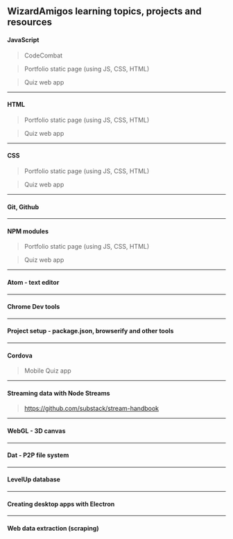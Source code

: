 ## WizardAmigos learning topics, projects and resources

#### JavaScript

>CodeCombat

>Portfolio static page (using JS, CSS, HTML)

>Quiz web app

---

#### HTML

>Portfolio static page (using JS, CSS, HTML)

>Quiz web app

---

#### CSS

>Portfolio static page (using JS, CSS, HTML)

>Quiz web app

---

#### Git, Github

>

---

#### NPM modules

>Portfolio static page (using JS, CSS, HTML)

>Quiz web app

---

#### Atom - text editor

>

---

#### Chrome Dev tools

>

---

#### Project setup - package.json, browserify and other tools

>

---

#### Cordova

>Mobile Quiz app

---

#### Streaming data with Node Streams

>https://github.com/substack/stream-handbook

---

#### WebGL - 3D canvas

>

---

#### Dat - P2P file system

>

---

#### LevelUp database

>

---

#### Creating desktop apps with Electron

>


---

#### Web data extraction (scraping)

>
